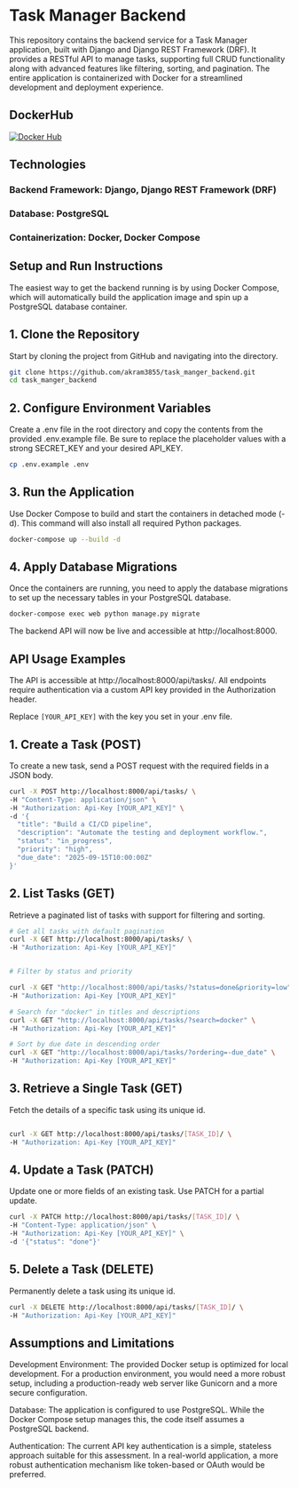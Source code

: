 # Task Manager Backend
This repository contains the backend service for a Task Manager application, built with Django and Django REST Framework (DRF). It provides a RESTful API to manage tasks, supporting full CRUD functionality along with advanced features like filtering, sorting, and pagination. The entire application is containerized with Docker for a streamlined development and deployment experience.
## DockerHub
[![Docker Hub](https://img.shields.io/badge/Docker%20Hub-task--manager-blue)](https://hub.docker.com/r/akramaliii/task-manager)

## Technologies
 ### Backend Framework: Django, Django REST Framework (DRF)

### Database: PostgreSQL

### Containerization: Docker, Docker Compose

## Setup and Run Instructions
The easiest way to get the backend running is by using Docker Compose, which will automatically build the application image and spin up a PostgreSQL database container.

 ## 1. Clone the Repository
Start by cloning the project from GitHub and navigating into the directory.
``` bash
git clone https://github.com/akram3855/task_manger_backend.git
cd task_manger_backend
```

## 2. Configure Environment Variables
Create a .env file in the root directory and copy the contents from the provided .env.example file. Be sure to replace the placeholder values with a strong SECRET_KEY and your desired API_KEY.
```bash
cp .env.example .env
```

 ## 3. Run the Application

Use Docker Compose to build and start the containers in detached mode (-d). This command will also install all required Python packages.
```bash
docker-compose up --build -d
```

## 4. Apply Database Migrations
Once the containers are running, you need to apply the database migrations to set up the necessary tables in your PostgreSQL database.
```bash
docker-compose exec web python manage.py migrate
```

The backend API will now be live and accessible at http://localhost:8000.

## API Usage Examples
The API is accessible at http://localhost:8000/api/tasks/. All endpoints require authentication via a custom API key provided in the Authorization header.

Replace `[YOUR_API_KEY]` with the key you set in your .env file.

## 1. Create a Task (POST)
To create a new task, send a POST request with the required fields in a JSON body.
```bash
curl -X POST http://localhost:8000/api/tasks/ \
-H "Content-Type: application/json" \
-H "Authorization: Api-Key [YOUR_API_KEY]" \
-d '{
  "title": "Build a CI/CD pipeline",
  "description": "Automate the testing and deployment workflow.",
  "status": "in_progress",
  "priority": "high",
  "due_date": "2025-09-15T10:00:00Z"
}'
```

## 2. List Tasks (GET)
Retrieve a paginated list of tasks with support for filtering and sorting.
```bash
# Get all tasks with default pagination
curl -X GET http://localhost:8000/api/tasks/ \
-H "Authorization: Api-Key [YOUR_API_KEY]"


# Filter by status and priority

curl -X GET "http://localhost:8000/api/tasks/?status=done&priority=low" \
-H "Authorization: Api-Key [YOUR_API_KEY]"

# Search for "docker" in titles and descriptions
curl -X GET "http://localhost:8000/api/tasks/?search=docker" \
-H "Authorization: Api-Key [YOUR_API_KEY]"

# Sort by due date in descending order
curl -X GET "http://localhost:8000/api/tasks/?ordering=-due_date" \
-H "Authorization: Api-Key [YOUR_API_KEY]"
```

## 3. Retrieve a Single Task (GET)
Fetch the details of a specific task using its unique id.
```bash

curl -X GET http://localhost:8000/api/tasks/[TASK_ID]/ \
-H "Authorization: Api-Key [YOUR_API_KEY]"
```
## 4. Update a Task (PATCH)
Update one or more fields of an existing task. Use PATCH for a partial update.
```bash
curl -X PATCH http://localhost:8000/api/tasks/[TASK_ID]/ \
-H "Content-Type: application/json" \
-H "Authorization: Api-Key [YOUR_API_KEY]" \
-d '{"status": "done"}'
```
## 5. Delete a Task (DELETE)
Permanently delete a task using its unique id.
```bash
curl -X DELETE http://localhost:8000/api/tasks/[TASK_ID]/ \
-H "Authorization: Api-Key [YOUR_API_KEY]"

```

## Assumptions and Limitations
Development Environment: The provided Docker setup is optimized for local development. For a production environment, you would need a more robust setup, including a production-ready web server like Gunicorn and a more secure configuration.

Database: The application is configured to use PostgreSQL. While the Docker Compose setup manages this, the code itself assumes a PostgreSQL backend.

Authentication: The current API key authentication is a simple, stateless approach suitable for this assessment. In a real-world application, a more robust authentication mechanism like token-based or OAuth would be preferred.
